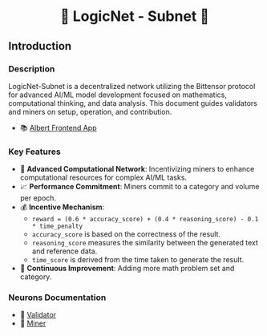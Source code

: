 # <center>🧠 LogicNet - Subnet 🤖</center>

## Introduction

### Description
LogicNet-Subnet is a decentralized network utilizing the Bittensor protocol for advanced AI/ML model development focused on mathematics, computational thinking, and data analysis. This document guides validators and miners on setup, operation, and contribution.

- 📚 [Albert Frontend App](https://albert.aitprotocol.ai/)

### Key Features
- 🚀 **Advanced Computational Network**: Incentivizing miners to enhance computational resources for complex AI/ML tasks.
- 📈 **Performance Commitment**: Miners commit to a category and volume per epoch.
- 💰 **Incentive Mechanism**: 
  - `reward = (0.6 * accuracy_score) + (0.4 * reasoning_score) - 0.1 * time_penalty`
  - `accuracy_score` is based on the correctness of the result.
  - `reasoning_score` measures the similarity between the generated text and reference data.
  - `time_score` is derived from the time taken to generate the result.
- 🌟 **Continuous Improvement**: Adding more math problem set and category.

### Neurons Documentation
- 📖 [Validator](https://github.com/LogicNet-Subnet/LogicNet/blob/main/docs/VALIDATOR.md)
- 📖 [Miner](https://github.com/LogicNet-Subnet/LogicNet/blob/main/docs/MINER.md)
